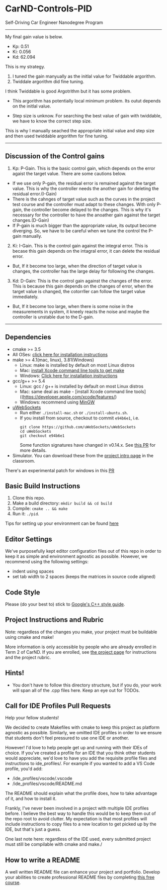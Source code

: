 # CarND-Controls-PID
Self-Driving Car Engineer Nanodegree Program

---
My final gain value is below.
- Kp: 0.51
- Ki: 0.056
- Kd: 62.094 

This is my strategy.
1. I tuned the gain manyually as the initlal value for Twiddable argorithm.
2. Twiddale argorithm did fine tuning.

I think Twiddable is good Argotrithm but it has some problem.
- This argorithm has potentially local minimum problem. Its outut depends on the initlal value.

- Step size is unknow. For searching the best value of gain with twiddable, we have to know the correct step size.

This is why I manually seached the appropriate initial value and step size and then used twiddable argorithm for fine tuning.

---
## Discussion of the Control gains
1. Kp: P-Gain. This is the basic control gain, which depends on the error agaist the target value. There are some cautions below.
- If we use only P-gain, the residual error is remained against the target value. This is why the controller needs the another gain for deleting the residual error.(I-Gain)
- There is the cahnges of target value such as the curves in the project test course and the controller must adapt to these changes. With only P-gain, the controller become delayed to the changes. This is why it's necessary for the controller to have the anoather gain against the target changes.(D-Gain)
- If P-gain is much bigger than the appropriate value, its output become diverging. So, we have to be careful when we tune the control the P-gain manually.

2. Ki: I-Gain. This is the control gain against the integral error. This is becase this gain depends on the intagral error, it can delete the residual error.
- But, If it become too large, when the direction of target value is changes, the controller has the large delay for following the changes.

3. Kd: D-Gain: This is the control gain against the changes of the error. This is because this gain depends on the changes of error, when the target value is changed, the cotorrller can follow the target value immediately.
- But, If it become too large, when there is some noise in the measurements in system, it kneely reacts the noise and maybe the controller is unstable due to the D-gain.


---
## Dependencies

* cmake >= 3.5
 * All OSes: [click here for installation instructions](https://cmake.org/install/)
* make >= 4.1(mac, linux), 3.81(Windows)
  * Linux: make is installed by default on most Linux distros
  * Mac: [install Xcode command line tools to get make](https://developer.apple.com/xcode/features/)
  * Windows: [Click here for installation instructions](http://gnuwin32.sourceforge.net/packages/make.htm)
* gcc/g++ >= 5.4
  * Linux: gcc / g++ is installed by default on most Linux distros
  * Mac: same deal as make - [install Xcode command line tools]((https://developer.apple.com/xcode/features/)
  * Windows: recommend using [MinGW](http://www.mingw.org/)
* [uWebSockets](https://github.com/uWebSockets/uWebSockets)
  * Run either `./install-mac.sh` or `./install-ubuntu.sh`.
  * If you install from source, checkout to commit `e94b6e1`, i.e.
    ```
    git clone https://github.com/uWebSockets/uWebSockets 
    cd uWebSockets
    git checkout e94b6e1
    ```
    Some function signatures have changed in v0.14.x. See [this PR](https://github.com/udacity/CarND-MPC-Project/pull/3) for more details.
* Simulator. You can download these from the [project intro page](https://github.com/udacity/self-driving-car-sim/releases) in the classroom.

There's an experimental patch for windows in this [PR](https://github.com/udacity/CarND-PID-Control-Project/pull/3)

## Basic Build Instructions

1. Clone this repo.
2. Make a build directory: `mkdir build && cd build`
3. Compile: `cmake .. && make`
4. Run it: `./pid`. 

Tips for setting up your environment can be found [here](https://classroom.udacity.com/nanodegrees/nd013/parts/40f38239-66b6-46ec-ae68-03afd8a601c8/modules/0949fca6-b379-42af-a919-ee50aa304e6a/lessons/f758c44c-5e40-4e01-93b5-1a82aa4e044f/concepts/23d376c7-0195-4276-bdf0-e02f1f3c665d)

## Editor Settings

We've purposefully kept editor configuration files out of this repo in order to
keep it as simple and environment agnostic as possible. However, we recommend
using the following settings:

* indent using spaces
* set tab width to 2 spaces (keeps the matrices in source code aligned)

## Code Style

Please (do your best to) stick to [Google's C++ style guide](https://google.github.io/styleguide/cppguide.html).

## Project Instructions and Rubric

Note: regardless of the changes you make, your project must be buildable using
cmake and make!

More information is only accessible by people who are already enrolled in Term 2
of CarND. If you are enrolled, see [the project page](https://classroom.udacity.com/nanodegrees/nd013/parts/40f38239-66b6-46ec-ae68-03afd8a601c8/modules/f1820894-8322-4bb3-81aa-b26b3c6dcbaf/lessons/e8235395-22dd-4b87-88e0-d108c5e5bbf4/concepts/6a4d8d42-6a04-4aa6-b284-1697c0fd6562)
for instructions and the project rubric.

## Hints!

* You don't have to follow this directory structure, but if you do, your work
  will span all of the .cpp files here. Keep an eye out for TODOs.

## Call for IDE Profiles Pull Requests

Help your fellow students!

We decided to create Makefiles with cmake to keep this project as platform
agnostic as possible. Similarly, we omitted IDE profiles in order to we ensure
that students don't feel pressured to use one IDE or another.

However! I'd love to help people get up and running with their IDEs of choice.
If you've created a profile for an IDE that you think other students would
appreciate, we'd love to have you add the requisite profile files and
instructions to ide_profiles/. For example if you wanted to add a VS Code
profile, you'd add:

* /ide_profiles/vscode/.vscode
* /ide_profiles/vscode/README.md

The README should explain what the profile does, how to take advantage of it,
and how to install it.

Frankly, I've never been involved in a project with multiple IDE profiles
before. I believe the best way to handle this would be to keep them out of the
repo root to avoid clutter. My expectation is that most profiles will include
instructions to copy files to a new location to get picked up by the IDE, but
that's just a guess.

One last note here: regardless of the IDE used, every submitted project must
still be compilable with cmake and make./

## How to write a README
A well written README file can enhance your project and portfolio.  Develop your abilities to create professional README files by completing [this free course](https://www.udacity.com/course/writing-readmes--ud777).

